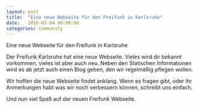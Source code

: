 ```yaml
---
layout: post
title:  "Eine neue Webseite für den Freifunk in Karlsruhe"
date:   2016-02-04 00:00:00
categories: community
---
```


Eine neue Webseite für den Freifunk in Karlsruhe

Der Freifunk Karlsruhe hat eine neue Webseite. Vieles wird dir bekannt vorkommen, vieles ist aber auch neu.
Neben den Statischen Informationen wird es ab jetzt auch einen Blog geben, den wir regelmäßig pflegen wollen.

Wir hoffen die neue Webseite findet anklang. Wenn es fragen gibt, oder ihr Anmerkungen habt was wir noch verbessern können, schreibt uns einfach.

Und nun viel Spaß auf der neuen Freifunk Webseite.